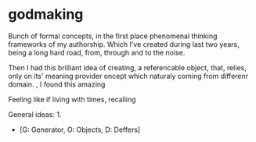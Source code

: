 # godmaking

Bunch of formal concepts, in the first place phenomenal thinking frameworks of my authorship. Which I've created during last two years, being a long hard road, from, through and to the noise. 

Then I had this brilliant idea of creating, a referencable object, that, relies, only on its' meaning provider
oncept which naturaly coming from differenr domain. ,  I found this amazing 

Feeling like if living with  times, recalling 

General ideas:
  1. 


- [G: Generator, O: Objects, D: Deffers] 
